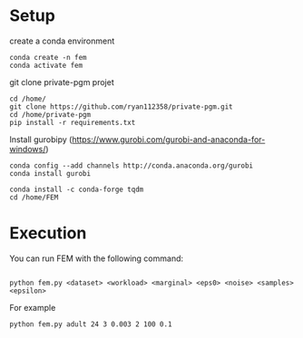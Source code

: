 # Setup 
create a conda environment 
````
conda create -n fem
conda activate fem
````
git clone private-pgm projet
```
cd /home/
git clone https://github.com/ryan112358/private-pgm.git
cd /home/private-pgm
pip install -r requirements.txt
```

Install gurobipy (https://www.gurobi.com/gurobi-and-anaconda-for-windows/)
````
conda config --add channels http://conda.anaconda.org/gurobi
conda install gurobi
````

````
conda install -c conda-forge tqdm
cd /home/FEM
````

# Execution
You can run FEM with the following command:
```

python fem.py <dataset> <workload> <marginal> <eps0> <noise> <samples> <epsilon> 
```
For example
````
python fem.py adult 24 3 0.003 2 100 0.1
````
